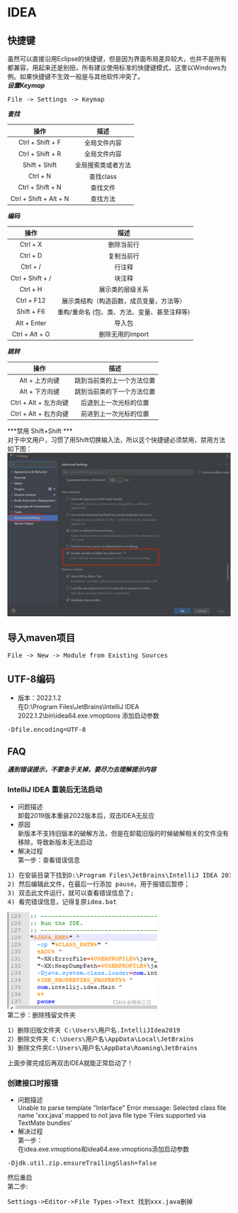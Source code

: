 # IDEA

## 快捷键
虽然可以直接沿用Eclipse的快捷键，但是因为界面布局差异较大，也并不是所有都兼容，用起来还是别扭，所有建议使用标准的快捷键模式，这里以Windows为例。如果快捷键不生效一般是与其他软件冲突了。<br>
***设置Keymap***
<pre>
File -> Settings -> Keymap
</pre>

***查找***

| **操作** | **描述** |
| :---: | :---: |
| Ctrl + Shift + F | 全局文件内容 |
| Ctrl + Shift + R | 全局文件内容 |
| Shift + Shift | 全局搜索类或者方法 |
| Ctrl + N | 查找class |
| Ctrl + Shift + N | 查找文件 |
| Ctrl + Shift + Alt + N | 查找方法 |

***编码***

| **操作** | **描述** |
| :---: | :---: |
| Ctrl + X | 删除当前行 |
| Ctrl + D | 复制当前行 |
| Ctrl + / | 行注释 |
| Ctrl + Shift + / | 块注释 |
| Ctrl + H | 展示类的层级关系 |
| Ctrl + F12 | 展示类结构（构造函数，成员变量，方法等） |
| Shift + F6 | 重构/重命名 (包、类、方法、变量、甚至注释等) |
| Alt + Enter | 导入包 |
| Ctrl + Alt + O | 删除无用的import |

***跳转***

| **操作** | **描述** |
| :---: | :---: |
| Alt + 上方向键 | 跳到当前类的上一个方法位置 |
| Alt + 下方向键 | 跳到当前类的下一个方法位置 |
| Ctrl + Alt + 左方向键 | 后退到上一次光标的位置 |
| Ctrl + Alt + 右方向键 | 前进到上一次光标的位置 |

***禁用 Shift+Shift *** <br/>
对于中文用户，习惯了用Shift切换输入法，所以这个快捷键必须禁用，禁用方法如下图：
![disable_double_shift.jpg](disable_double_shift.jpg)


## 导入maven项目
<pre>
File -> New -> Module from Existing Sources
</pre>

## UTF-8编码
* 版本：2022.1.2 <br/>
在D:\Program Files\JetBrains\IntelliJ IDEA 2022.1.2\bin\idea64.exe.vmoptions 添加启动参数 
<pre>
-Dfile.encoding=UTF-8
</pre>

## FAQ
***遇到错误提示，不要急于关掉，要尽力去理解提示内容***

### IntelliJ IDEA 重装后无法启动 
* 问题描述 <br/>
卸载2019版本重装2022版本后，双击IDEA无反应
* 原因 <br/>
新版本不支持旧版本的破解方法，但是在卸载旧版的时候破解相关的文件没有移除，导致新版本无法启动
* 解决过程 <br/>
第一步：查看错误信息 <br/>
<pre>
1) 在安装目录下找到D:\Program Files\JetBrains\IntelliJ IDEA 2019\bin\idea.bat文件;
2) 然后编辑此文件，在最后一行添加 pause，用于报错后暂停；
3) 双击此文件运行，就可以查看错误信息了;
4) 看完错误信息，记得复原idea.bat
</pre>
![img](idea-bat.jpg) <br/>
第二步：删除残留文件夹
<pre>
1）删除旧版文件夹 C:\Users\用户名.IntelliJIdea2019
2）删除文件夹 C:\Users\用户名\AppData\Local\JetBrains
3）删除文件夹C:\Users\用户名\AppData\Roaming\JetBrains
</pre>
上面步骤完成后再双击IDEA就能正常启动了！

### 创建接口时报错
* 问题描述 <br/>
Unable to parse template "Interface" Error message: Selected class file name 'xxx.java' mapped to not java file type 'Files supported via TextMate bundles' <br/>
* 解决过程 <br/>
第一步： <br/>
在idea.exe.vmoptions和idea64.exe.vmoptions添加启动参数
<pre>
-Djdk.util.zip.ensureTrailingSlash=false
</pre>
然后重启  <br/>
第二步: 
<pre>
Settings->Editor->File Types->Text 找到xxx.java删掉
</pre>